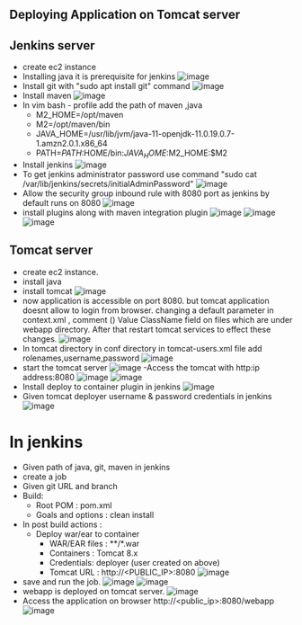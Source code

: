 ## Deploying Application on Tomcat server
## Jenkins server
- create ec2 instance 
- Installing  java it is prerequisite for jenkins
![image](https://github.com/devulapallideepika/hello-world/assets/129947829/26d073d3-0e2a-4b80-a378-437c7a6eda34)
- Install git with "sudo apt install git" command
![image](https://github.com/devulapallideepika/hello-world/assets/129947829/d49f7d09-5c21-47c5-ae4d-79218b26c100)
- Install maven
![image](https://github.com/devulapallideepika/hello-world/assets/129947829/b499a6ff-1837-412d-94c9-abd1a239c062)
- In vim  bash - profile add the path of maven ,java
  - M2_HOME=/opt/maven
  - M2=/opt/maven/bin
  - JAVA_HOME=/usr/lib/jvm/java-11-openjdk-11.0.19.0.7-1.amzn2.0.1.x86_64
  - PATH=$PATH:$HOME/bin:$JAVA_HOME:$M2_HOME:$M2
- Install jenkins
![image](https://github.com/devulapallideepika/hello-world/assets/129947829/5c420a91-0f77-416e-b2ed-d52c37ed12fb)
- To get jenkins administrator password use command "sudo cat /var/lib/jenkins/secrets/initialAdminPassword"
![image](https://github.com/devulapallideepika/hello-world/assets/129947829/b4677159-db38-47b6-bedb-dcc7ed56c4f6)
- Allow the security group inbound rule with 8080 port as jenkins by default runs on 8080
![image](https://github.com/devulapallideepika/hello-world/assets/129947829/4a234bbb-91d4-433f-b21e-b17bd140dc5f)
- install plugins along with maven integration plugin
![image](https://github.com/devulapallideepika/hello-world/assets/129947829/cf435187-7ee0-4fae-a0b5-f7133fe26155)
![image](https://github.com/devulapallideepika/hello-world/assets/129947829/9a9c26c3-0e42-47f4-86ef-d392b1aa9308)
![image](https://github.com/devulapallideepika/hello-world/assets/129947829/db437533-6f5c-4a79-88f2-26bf91c392a7)
## Tomcat server
- create ec2 instance.
- install java
- install tomcat
![image](https://github.com/devulapallideepika/hello-world/assets/129947829/3c15f87d-11b2-4607-990a-efabf9cfaab7)
- now application is accessible on port 8080. but tomcat application doesnt allow to login from browser. changing a default parameter in context.xml , comment () Value ClassName field on files which are under webapp directory. After that restart tomcat services to effect these changes. 
![image](https://github.com/devulapallideepika/hello-world/assets/129947829/ec85a8a4-511e-410a-ade8-74888b283d87)
-  In tomcat directory in conf directory in tomcat-users.xml file add rolenames,username,password
![image](https://github.com/devulapallideepika/hello-world/assets/129947829/60c5ae31-8e08-466c-b2bc-0d86c281e31a)
- start the tomcat server
![image](https://github.com/devulapallideepika/hello-world/assets/129947829/1ca5e0a4-c2d5-4f82-8c92-0d36dc736571)
-Access the tomcat with http:ip address:8080
![image](https://github.com/devulapallideepika/hello-world/assets/129947829/7bf6786e-2c42-4bd3-a768-f6a5cf1d9769)
![image](https://github.com/devulapallideepika/hello-world/assets/129947829/1605b6d1-2e22-44b0-83d4-66817cf988d2)
- Install deploy to container plugin in jenkins
![image](https://github.com/devulapallideepika/hello-world/assets/129947829/47a86d8d-088d-4ad9-8598-d6a563f5b18e)
- Given tomcat deployer username & password credentials in jenkins
![image](https://github.com/devulapallideepika/hello-world/assets/129947829/52b672ba-4be4-45f7-8732-7dc24205a8b2)
# In jenkins
- Given path of java, git, maven in jenkins
- create a job
- Given git URL and branch
- Build:
   - Root POM : pom.xml
   - Goals and options : clean install
- In post build actions : 
   - Deploy war/ear to container
     - WAR/EAR files : **/*.war
     - Containers : Tomcat 8.x
     - Credentials: deployer (user created on above)
     - Tomcat URL : http://<PUBLIC_IP>:8080
![image](https://github.com/devulapallideepika/hello-world/assets/129947829/a4fefa17-ae4e-4ca6-82d5-6518653ab7fd)
- save and run the job.
![image](https://github.com/devulapallideepika/hello-world/assets/129947829/0d17f606-5693-4a06-b88a-7ccba21fe971)
![image](https://github.com/devulapallideepika/hello-world/assets/129947829/e7040e81-165e-4158-8463-22ab6aac6de2)
- webapp is deployed on tomcat server.
![image](https://github.com/devulapallideepika/hello-world/assets/129947829/e331f9b6-6ec6-4d3e-9ed2-98c17ccd2e27)
- Access the application on browser http://<public_ip>:8080/webapp
![image](https://github.com/devulapallideepika/hello-world/assets/129947829/216eb573-69f0-4595-89d7-064d3a19a09f)



